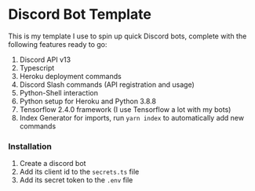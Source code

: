 # Discord Bot Template

This is my template I use to spin up quick Discord bots, complete with the following features ready to go:

1. Discord API v13
2. Typescript
3. Heroku deployment commands
4. Discord Slash commands (API registration and usage)
5. Python-Shell interaction
6. Python setup for Heroku and Python 3.8.8
7. Tensorflow 2.4.0 framework (I use Tensorflow a lot with my bots)
8. Index Generator for imports, run `yarn index` to automatically add new commands

### Installation

1. Create a discord bot
2. Add its client id to the `secrets.ts` file
3. Add its secret token to the `.env` file
